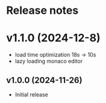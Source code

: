 # Release notes
# v1.1.0 (2024-12-8)
- load time optimization
18s -> 10s
- lazy loading monaco editor

## v1.0.0 (2024-11-26)
- Initial release
